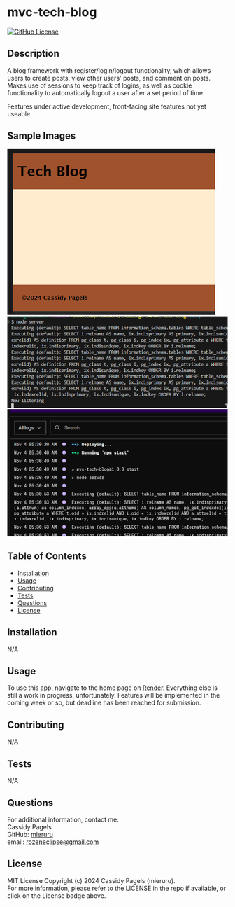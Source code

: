 # mvc-tech-blog

[![GitHub License](https://img.shields.io/badge/license-MIT_License-006400.svg)](https://opensource.org/license/mit)

## Description

A blog framework with register/login/logout functionality, which allows users to create posts, view other users' posts, and comment on posts. Makes use of sessions to keep track of logins, as well as cookie functionality to automatically logout a user after a set period of time.

Features under active development, front-facing site features not yet useable.

## Sample Images

![alt text](./assets/images/sample%201.png 'Sample Image 1')
![alt text](./assets/images/sample%202.png 'Sample Image 2')
![alt text](./assets/images/sample%203.png 'Sample Image 3')

<!-- ![alt text](./assets/images/sample%204.png 'Sample Image 4') -->

## Table of Contents

- [Installation](#installation)
- [Usage](#usage)
- [Contributing](#contributing)
- [Tests](#tests)
- [Questions](#questions)
- [License](#license)

## Installation

N/A

## Usage

To use this app, navigate to the home page on [Render](https://mvc-tech-blog-moik.onrender.com). Everything else is still a work in progress, unfortunately. Features will be implemented in the coming week or so, but deadline has been reached for submission.

## Contributing

N/A

## Tests

N/A

## Questions

For additional information, contact me:  
Cassidy Pagels  
GitHub: [mieruru](https://github.com/mieruru/)  
email: rozeneclipse@gmail.com

## License

MIT License Copyright (c) 2024 Cassidy Pagels (mieruru).  
For more information, please refer to the LICENSE in the repo if available, or click on the License badge above.
